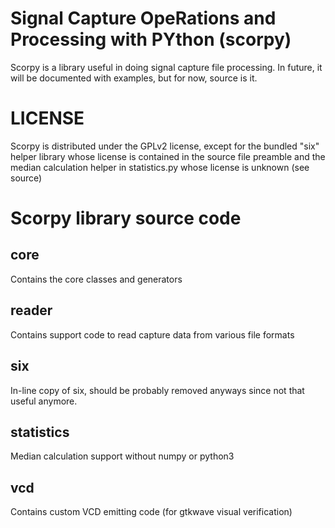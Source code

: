 # Signal Capture OpeRations and Processing with PYthon (scorpy)

Scorpy is a library useful in doing signal capture file processing. In future,
it will be documented with examples, but for now, source is it.

# LICENSE

Scorpy is distributed under the GPLv2 license, except for the bundled "six"
helper library whose license is contained in the source file preamble and the
median calculation helper in statistics.py whose license is unknown (see source)

# Scorpy library source code

## core

Contains the core classes and generators

## reader

Contains support code to read capture data from various file formats

## six

In-line copy of six, should be probably removed anyways since not that useful
anymore.

## statistics

Median calculation support without numpy or python3

## vcd

Contains custom VCD emitting code (for gtkwave visual verification)
